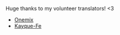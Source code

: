 ﻿Huge thanks to my volunteer translators! <3

- [Onemix](https://next.nexusmods.com/profile/Onemix)
- [Kayque-Fe](https://github.com/Kayque-Fe)
